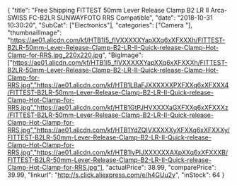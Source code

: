 {
	"title": "Free Shipping FITTEST 50mm Lever Release Clamp B2 LR II Arca-SWISS FC-B2LR SUNWAYFOTO RRS Compatible",
	"date": "2018-10-31 10:30:20",
	"SubCat": ["Electronics"],
	"categories": ["Camera "],
	"thumbnailImage": "https://ae01.alicdn.com/kf/HTB1I5_fIVXXXXXYapXXq6xXFXXXh/FITTEST-B2LR-50mm-Lever-Release-Clamp-B2-LR-II-Quick-release-Clamp-Hot-Clamp-for-RRS.jpg_220x220.jpg",
	"BigImage": ["https://ae01.alicdn.com/kf/HTB1I5_fIVXXXXXYapXXq6xXFXXXh/FITTEST-B2LR-50mm-Lever-Release-Clamp-B2-LR-II-Quick-release-Clamp-Hot-Clamp-for-RRS.jpg","https://ae01.alicdn.com/kf/HTB1LBaFJXXXXXXPXFXXq6xXFXXX4/FITTEST-B2LR-50mm-Lever-Release-Clamp-B2-LR-II-Quick-release-Clamp-Hot-Clamp-for-RRS.jpg","https://ae01.alicdn.com/kf/HTB1GtPJHVXXXXaGXFXXq6xXFXXXz/FITTEST-B2LR-50mm-Lever-Release-Clamp-B2-LR-II-Quick-release-Clamp-Hot-Clamp-for-RRS.jpg","https://ae01.alicdn.com/kf/HTB1YdZQIVXXXXXyXFXXq6xXFXXXy/FITTEST-B2LR-50mm-Lever-Release-Clamp-B2-LR-II-Quick-release-Clamp-Hot-Clamp-for-RRS.jpg","https://ae01.alicdn.com/kf/HTB1lyPIJXXXXXXAXpXXq6xXFXXXB/FITTEST-B2LR-50mm-Lever-Release-Clamp-B2-LR-II-Quick-release-Clamp-Hot-Clamp-for-RRS.jpg"],
	"actualPrice": 38.99,
	"comparePrice": 39.99,
	"linkurl": "http://s.click.aliexpress.com/e/h4GUu2y",
	"inStock": 64
}
